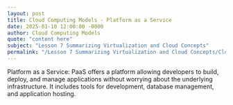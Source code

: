 ```yaml
---
layout: post
title: Cloud Computing Models - Platform as a Service
date: 2025-01-10 12:00:00 -0000
author: Cloud Computing Models
quote: "content here"
subject: "Lesson 7 Summarizing Virtualization and Cloud Concepts"
permalink: "/Lesson 7 Summarizing Virtualization and Cloud Concepts/Cloud Computing Models/Cloud Computing Models - Platform as a Service"
---
```


Platform as a Service: PaaS offers a platform allowing developers to build, deploy, and manage applications without worrying about the underlying infrastructure. It includes tools for development, database management, and application hosting.

